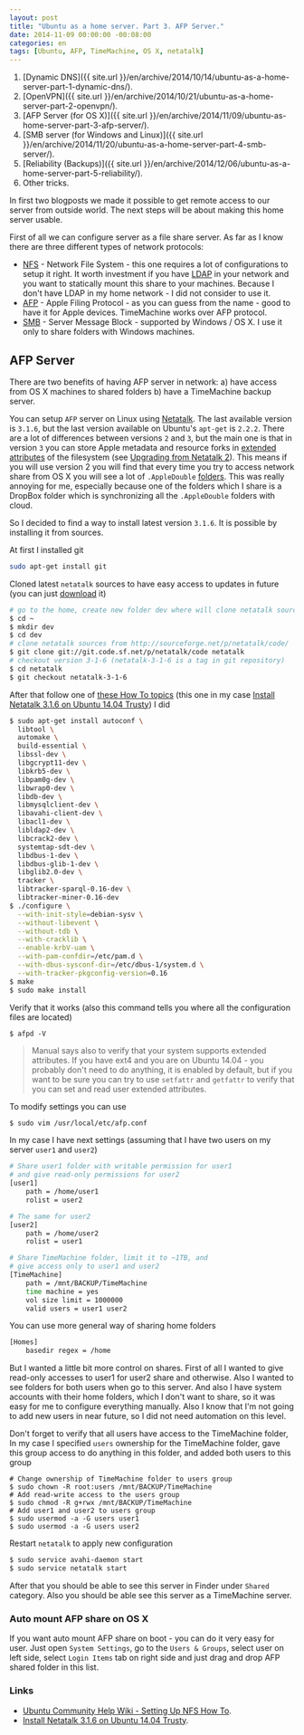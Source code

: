 ```yaml
---
layout: post
title: "Ubuntu as a home server. Part 3. AFP Server."
date: 2014-11-09 00:00:00 -00:08:00
categories: en
tags: [Ubuntu, AFP, TimeMachine, OS X, netatalk]
---
```


1. [Dynamic DNS]({{ site.url }}/en/archive/2014/10/14/ubuntu-as-a-home-server-part-1-dynamic-dns/).
1. [OpenVPN]({{ site.url }}/en/archive/2014/10/21/ubuntu-as-a-home-server-part-2-openvpn/).
1. [AFP Server (for OS X)]({{ site.url }}/en/archive/2014/11/09/ubuntu-as-home-server-part-3-afp-server/).
1. [SMB server (for Windows and Linux)]({{ site.url }}/en/archive/2014/11/20/ubuntu-as-a-home-server-part-4-smb-server/).
1. [Reliability (Backups)]({{ site.url }}/en/archive/2014/12/06/ubuntu-as-a-home-server-part-5-reliability/).
1. Other tricks.

In first two blogposts we made it possible to get remote access to our server from outside world. The next steps will be about making this home server usable. 

First of all we can configure server as a file share server. As far as I know there are three different types of network protocols:

* [NFS](http://en.wikipedia.org/wiki/Network_File_System) - Network File System - this one requires a lot of configurations to setup it right. It worth investment if you have [LDAP](http://en.wikipedia.org/wiki/Lightweight_Directory_Access_Protocol) in your network and you want to statically mount this share to your machines. Because I don't have LDAP in my home network - I did not consider to use it. 
* [AFP](http://en.wikipedia.org/wiki/Apple_Filing_Protocol) - Apple Filing Protocol - as you can guess from the name - good to have it for Apple devices. TimeMachine works over AFP protocol. 
* [SMB](http://en.wikipedia.org/wiki/Server_Message_Block) - Server Message Block - supported by Windows / OS X. I use it only to share folders with Windows machines.

## AFP Server

There are two benefits of having AFP server in network: a) have access from OS X machines to shared folders b) have a TimeMachine backup server.

You can setup `AFP` server on Linux using [Netatalk](http://netatalk.sourceforge.net). The last available version is `3.1.6`, but the last version available on Ubuntu's `apt-get` is `2.2.2`. There are a lot of differences between versions `2` and `3`, but the main one is that in version `3` you can store Apple metadata and resource forks in [extended attributes](http://en.wikipedia.org/wiki/Extended_file_attributes) of the filesystem (see [Upgrading from Netatalk 2](http://netatalk.sourceforge.net/3.0/htmldocs/upgrade.html)). This means if you will use version 2 you will find that every time you try to access network share from OS X you will see a lot of `.AppleDouble` [folders](http://en.wikipedia.org/wiki/AppleSingle_and_AppleDouble_formats). This was really annoying for me, especially because one of the folders which I share is a DropBox folder which is synchronizing all the `.AppleDouble` folders with cloud.

So I decided to find a way to install latest version `3.1.6`. It is possible by installing it from sources. 

At first I installed git

```bash
sudo apt-get install git 
```

Cloned latest `netatalk` sources to have easy access to updates in future (you can just [download](http://sourceforge.net/projects/netatalk/files/) it)

```bash
# go to the home, create new folder dev where will clone netatalk sources
$ cd ~
$ mkdir dev
$ cd dev
# clone netatalk sources from http://sourceforge.net/p/netatalk/code/
$ git clone git://git.code.sf.net/p/netatalk/code netatalk
# checkout version 3-1-6 (netatalk-3-1-6 is a tag in git repository)
$ cd netatalk
$ git checkout netatalk-3-1-6
```

After that follow one of [these How To topics](http://netatalk.sourceforge.net/wiki/index.php/Category:Howtos) (this one in my case [Install Netatalk 3.1.6 on Ubuntu 14.04 Trusty](http://netatalk.sourceforge.net/wiki/index.php/Install_Netatalk_3.1.6_on_Ubuntu_14.04_Trusty)) I did

```bash
$ sudo apt-get install autoconf \
  libtool \
  automake \
  build-essential \
  libssl-dev \
  libgcrypt11-dev \
  libkrb5-dev \
  libpam0g-dev \
  libwrap0-dev \
  libdb-dev \
  libmysqlclient-dev \
  libavahi-client-dev \
  libacl1-dev \
  libldap2-dev \
  libcrack2-dev \
  systemtap-sdt-dev \
  libdbus-1-dev \
  libdbus-glib-1-dev \
  libglib2.0-dev \
  tracker \
  libtracker-sparql-0.16-dev \
  libtracker-miner-0.16-dev
$ ./configure \
  --with-init-style=debian-sysv \
  --without-libevent \
  --without-tdb \
  --with-cracklib \
  --enable-krbV-uam \
  --with-pam-confdir=/etc/pam.d \
  --with-dbus-sysconf-dir=/etc/dbus-1/system.d \
  --with-tracker-pkgconfig-version=0.16
$ make
$ sudo make install
```

Verify that it works (also this command tells you where all the configuration files are located)

```
$ afpd -V
```

> Manual says also to verify that your system supports extended attributes. If you have ext4 and you are on Ubuntu 14.04 - you probably don't need to do anything, it is enabled by default, but if you want to be sure you can try to use `setfattr` and `getfattr` to verify that you can set and read user extended attributes.

To modify settings you can use 

```bash
$ sudo vim /usr/local/etc/afp.conf
```

In my case I have next settings (assuming that I have two users on my server `user1` and `user2`)

```bash
# Share user1 folder with writable permission for user1
# and give read-only permissions for user2
[user1]
    path = /home/user1
    rolist = user2

# The same for user2
[user2]
    path = /home/user2
    rolist = user1

# Share TimeMachine folder, limit it to ~1TB, and 
# give access only to user1 and user2
[TimeMachine]
    path = /mnt/BACKUP/TimeMachine
    time machine = yes
    vol size limit = 1000000
    valid users = user1 user2
```

You can use more general way of sharing home folders 

```bash
[Homes]
    basedir regex = /home
```

But I wanted a little bit more control on shares. First of all I wanted to give read-only accesses to user1 for user2 share and otherwise. Also I wanted to see folders for both users when go to this server. And also I have system accounts with their home folders, which I don't want to share, so it was easy for me to configure everything manually. Also I know that I'm not going to add new users in near future, so I did not need automation on this level.

Don't forget to verify that all users have access to the TimeMachine folder, In my case I specified `users` ownership for the TimeMachine folder, gave this group access to do anything in this folder, and added both users to this group

```
# Change ownership of TimeMachine folder to users group
$ sudo chown -R root:users /mnt/BACKUP/TimeMachine
# Add read-write access to the users group
$ sudo chmod -R g+rwx /mnt/BACKUP/TimeMachine
# Add user1 and user2 to users group
$ sudo usermod -a -G users user1
$ sudo usermod -a -G users user2
```

Restart `netatalk` to apply new configuration

```bash
$ sudo service avahi-daemon start
$ sudo service netatalk start
```

After that you should be able to see this server in Finder under `Shared` category. Also you should be able see this server as a TimeMachine server.

### Auto mount AFP share on OS X

If you want auto mount AFP share on boot - you can do it very easy for user. Just open `System Settings`, go to the `Users & Groups`, select user on left side, select `Login Items` tab on right side and just drag and drop AFP shared folder in this list.

### Links

* [Ubuntu Community Help Wiki - Setting Up NFS How To](https://help.ubuntu.com/community/SettingUpNFSHowTo).
* [Install Netatalk 3.1.6 on Ubuntu 14.04 Trusty](http://netatalk.sourceforge.net/wiki/index.php/Install_Netatalk_3.1.6_on_Ubuntu_14.04_Trusty).

